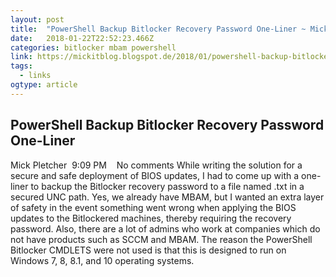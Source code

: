 ```yaml
---
layout: post 
title:  "PowerShell Backup Bitlocker Recovery Password One-Liner ~ Mick's IT Blogs" 
date:   2018-01-22T22:52:23.466Z 
categories: bitlocker mbam powershell
link: https://mickitblog.blogspot.de/2018/01/powershell-backup-bitlocker-recovery.html?spref=tw 
tags:
  - links
ogtype: article 
---
```


## PowerShell Backup Bitlocker Recovery Password One-Liner
Mick Pletcher  9:09 PM    No comments
While writing the solution for a secure and safe deployment of BIOS updates, I had to come up with a one-liner to backup the Bitlocker recovery password to a file named <computer name>.txt in a secured UNC path. Yes, we already have MBAM, but I wanted an extra layer of safety in the event something went wrong when applying the BIOS updates to the Bitlockered machines, thereby requiring the recovery password. Also, there are a lot of admins who work at companies which do not have products such as SCCM and MBAM. The reason the PowerShell Bitlocker CMDLETS were not used is that this is designed to run on Windows 7, 8, 8.1, and 10 operating systems.
